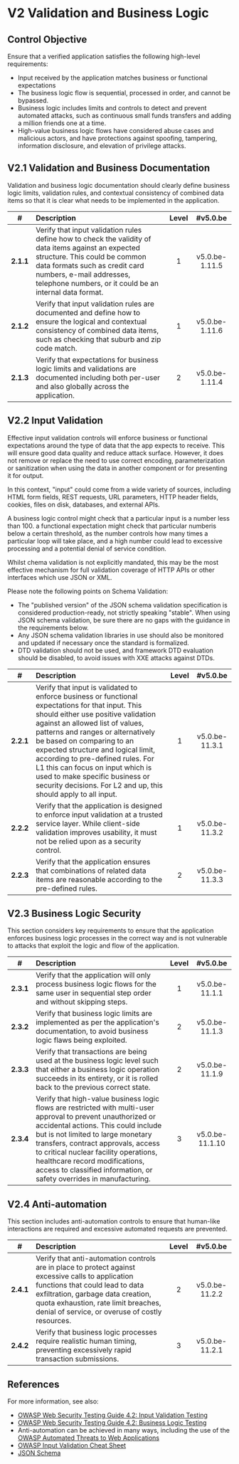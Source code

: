 # V2 Validation and Business Logic

## Control Objective

Ensure that a verified application satisfies the following high-level requirements:

* Input received by the application matches business or functional expectations
* The business logic flow is sequential, processed in order, and cannot be bypassed.
* Business logic includes limits and controls to detect and prevent automated attacks, such as continuous small funds transfers and adding a million friends one at a time.
* High-value business logic flows have considered abuse cases and malicious actors, and have protections against spoofing, tampering, information disclosure, and elevation of privilege attacks.

## V2.1 Validation and Business Documentation

Validation and business logic documentation should clearly define business logic limits, validation rules, and contextual consistency of combined data items so that it is clear what needs to be implemented in the application.

| # | Description | Level | #v5.0.be |
| :---: | :--- | :---: | :---: |
| **2.1.1** | Verify that input validation rules define how to check the validity of data items against an expected structure. This could be common data formats such as credit card numbers, e-mail addresses, telephone numbers, or it could be an internal data format. | 1 | v5.0.be-1.11.5 |
| **2.1.2** | Verify that input validation rules are documented and define how to ensure the logical and contextual consistency of combined data items, such as checking that suburb and zip code match. | 1 | v5.0.be-1.11.6 |
| **2.1.3** | Verify that expectations for business logic limits and validations are documented including both per-user and also globally across the application. | 2 | v5.0.be-1.11.4 |

## V2.2 Input Validation

Effective input validation controls will enforce business or functional expectations around the type of data that the app expects to receive. This will ensure good data quality and reduce attack surface. However, it does not remove or replace the need to use correct encoding, parameterization or sanitization when using the data in another component or for presenting it for output.

In this context, "input" could come from a wide variety of sources, including HTML form fields, REST requests, URL parameters, HTTP header fields, cookies, files on disk, databases, and external APIs.

A business logic control might check that a particular input is a number less than 100. a functional expectation might check that particular numberis  below a certain threshold, as the number controls how many times a particular loop will take place, and a high number could lead to excessive processing and a potential denial of service condition.

Whilst chema validation is not explicitly mandated, this may be the most effective mechanism for full validation coverage of HTTP APIs or other interfaces which use JSON or XML.

Please note the following points on Schema Validation:

* The "published version" of the JSON schema validation specification is considered production-ready, not strictly speaking "stable". When using JSON schema validation, be sure there are no gaps with the guidance in the requirements below.
* Any JSON schema validation libraries in use should also be monitored and updated if necessary  once the standard is formalized.
* DTD validation should not be used, and framework DTD evaluation should be disabled, to avoid issues with XXE attacks against DTDs.

| # | Description | Level | #v5.0.be |
| :---: | :--- | :---: | :---: |
| **2.2.1** | Verify that input is validated to enforce business or functional expectations for that input. This should either use positive validation against an allowed list of values, patterns and ranges or alternatively be based on comparing to an expected structure and logical limit, according to pre-defined rules. For L1 this can focus on input which is used to make specific business or security decisions. For L2 and up, this should apply to all input. | 1 | v5.0.be-11.3.1 |
| **2.2.2** | Verify that the application is designed to enforce input validation at a trusted service layer. While client-side validation improves usability, it must not be relied upon as a security control. | 1 | v5.0.be-11.3.2 |
| **2.2.3** | Verify that the application ensures that combinations of related data items are reasonable according to the pre-defined rules. | 2 | v5.0.be-11.3.3 |

## V2.3 Business Logic Security

This section considers key requirements to ensure that the application enforces business logic processes in the correct way and is not vulnerable to attacks that exploit the logic and flow of the application.

| # | Description | Level | #v5.0.be |
| :---: | :--- | :---: | :---: |
| **2.3.1** | Verify that the application will only process business logic flows for the same user in sequential step order and without skipping steps. | 1 | v5.0.be-11.1.1 |
| **2.3.2** | Verify that business logic limits are implemented as per the application's documentation, to avoid business logic flaws being exploited. | 2 | v5.0.be-11.1.3 |
| **2.3.3** | Verify that transactions are being used at the business logic level such that either a business logic operation succeeds in its entirety, or it is rolled back to the previous correct state. | 2 | v5.0.be-11.1.9 |
| **2.3.4** | Verify that high-value business logic flows are restricted with multi-user approval to prevent unauthorized or accidental actions. This could include but is not limited to large monetary transfers, contract approvals, access to critical nuclear facility operations, healthcare record modifications, access to classified information, or safety overrides in manufacturing. | 3 | v5.0.be-11.1.10 |

## V2.4 Anti-automation

This section includes anti-automation controls to ensure that human-like interactions are required and excessive automated requests are prevented.

| # | Description | Level | #v5.0.be |
| :---: | :--- | :---: | :---: |
| **2.4.1** | Verify that anti-automation controls are in place to protect against excessive calls to application functions that could lead to data exfiltration, garbage data creation, quota exhaustion, rate limit breaches, denial of service, or overuse of costly resources. | 2 | v5.0.be-11.2.2 |
| **2.4.2** | Verify that business logic processes require realistic human timing, preventing excessively rapid transaction submissions. | 3 | v5.0.be-11.2.1 |

## References

For more information, see also:

* [OWASP Web Security Testing Guide 4.2: Input Validation Testing](https://owasp.org/www-project-web-security-testing-guide/v42/4-Web_Application_Security_Testing/07-Input_Validation_Testing/README.html)
* [OWASP Web Security Testing Guide 4.2: Business Logic Testing](https://owasp.org/www-project-web-security-testing-guide/v42/4-Web_Application_Security_Testing/10-Business_Logic_Testing/README)
* Anti-automation can be achieved in many ways, including the use of the [OWASP Automated Threats to Web Applications](https://owasp.org/www-project-automated-threats-to-web-applications/)
* [OWASP Input Validation Cheat Sheet](https://cheatsheetseries.owasp.org/cheatsheets/Input_Validation_Cheat_Sheet.html)
* [JSON Schema](https://json-schema.org/specification.html)
